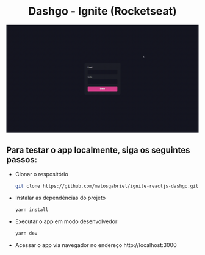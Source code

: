 <h1 align='center'>
  Dashgo - Ignite (Rocketseat)
</h1>

<div align='center'>
  <img src='./github_assets/web-preview.gif' alt='demo-web'>
</div>

<h2>Para testar o app localmente, siga os seguintes passos:</h2>

- Clonar o respositório
  ```bash
  git clone https://github.com/matosgabriel/ignite-reactjs-dashgo.git
  ```
- Instalar as dependências do projeto
  ```bash
  yarn install
  ```
- Executar o app em modo desenvolvedor
  ```bash
  yarn dev
  ```
- Acessar o app via navegador no endereço http://localhost:3000
